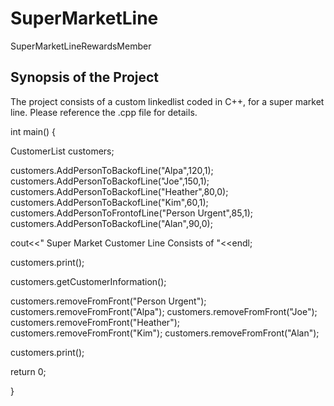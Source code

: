 # SuperMarketLine
SuperMarketLineRewardsMember

## Synopsis of the Project

The project consists of a custom linkedlist coded in C++, for a super market line. Please reference the .cpp file for details.

int main()
{

CustomerList <string> customers;

customers.AddPersonToBackofLine("Alpa",120,1);
customers.AddPersonToBackofLine("Joe",150,1);
customers.AddPersonToBackofLine("Heather",80,0);
customers.AddPersonToBackofLine("Kim",60,1);
customers.AddPersonToFrontofLine("Person Urgent",85,1);
customers.AddPersonToBackofLine("Alan",90,0);

cout<<" Super Market Customer Line Consists of "<<endl;

customers.print();

customers.getCustomerInformation();
	
customers.removeFromFront("Person Urgent");
customers.removeFromFront("Alpa");
customers.removeFromFront("Joe");
customers.removeFromFront("Heather");
customers.removeFromFront("Kim");
customers.removeFromFront("Alan");

customers.print();

return 0;

}

